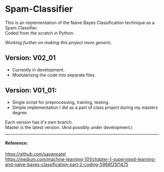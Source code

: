 # Spam-Classifier

This is an implementation of the Naive Bayes Classification technique as a Spam Classifier.    
Coded from the scratch in Python.

_Working further on making this project more generic._

## Version: V02_01
- Currently in development.
- Modularising the code into separate files.

## Version: V01_01:
- Single script for preprocessing, training, testing. 
- Simple implementation I did as a part of class project during my masters degree.

Each version has it's own branch.   
Master is the latest version. (And possibly under development.)    

___


#### Reference:
https://github.com/savanpatel    
https://medium.com/machine-learning-101/chapter-1-supervised-learning-and-naive-bayes-classification-part-2-coding-5966f25f1475
